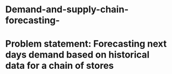 # Demand-and-supply-chain-forecasting-
# Problem statement: Forecasting next days demand based on historical data for a chain of stores 
